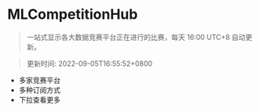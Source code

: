 # MLCompetitionHub

> 一站式显示各大数据竞赛平台正在进行的比赛，每天 16:00 UTC+8 自动更新。
  
> 更新时间: 2022-09-05T16:55:52+0800 

* 多家竞赛平台
* 多种订阅方式
* 下拉查看更多